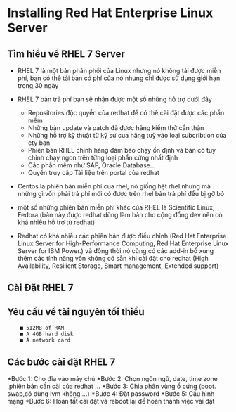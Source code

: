 # Installing Red Hat Enterprise Linux Server

## Tìm hiểu về RHEL 7 Server

* RHEL 7 là một bản phân phối của Linux nhưng nó không tải được miễn phí, bạn có thể tải bản có phí của nó nhưng chỉ được sử dụng giới hạn trong 30 ngày

* RHEL 7 bản trả phí bạn sẽ nhận được một số những hỗ trợ dưới đây
  - Repositories độc quyền của redhat để có thể cài đặt được các phần mềm
  - Những bản update và patch đã được hãng kiểm thử cẩn thận
  - Những hỗ trợ  kỹ thuật từ kỹ sư cua hãng tuỳ vào loại subcribtion của cty bạn
  - Phiên bản RHEL chính hãng đảm bảo chạy ổn định và bản có tuỳ chỉnh chạy ngon trên từng loại phần cứng nhất định
  - Các phần mềm như SAP, Oracle Database...
  - Quyền truy cập Tài liệu trên portal của redhat
  
* Centos la phiên bản miễn phí cua rhel, nó giống hệt rhel nhưng mà những gì vốn phải trả phí mới có được trên rhel bản trả phí đều bị gỡ bỏ 

* một số những phiên bản miễn phí khác của RHEL là Scientific Linux, Fedora (bản này được redhat dùng làm bản cho cộng đồng dev nên có khá nhiều hỗ trợ từ redhat)

* Redhat có khá nhiều các phiên bản được điều chỉnh (Red Hat Enterprise Linux Server for High-Performance Computing, Red Hat Enterprise Linux Server for IBM Power.) và đồng thời nó cũng có các add-in bổ xung thêm các tính năng vốn không có sẵn khi cài đặt cho redhat (High Availability, Resilient Storage, Smart management, Extended support)

## Cài Đặt RHEL 7

## Yêu cầu về tài nguyên tối thiểu
        ■ 512MB of RAM 
        ■ A 4GB hard disk 
        ■ A network card

## Các bước cài đặt RHEL 7

*Bước 1: Cho đĩa vào máy chủ
*Bước 2: Chọn ngôn ngữ, date, time zone ,phiên bản cần cài của redhat ...
*Bước 3: Chia phân vùng ổ cứng (boot. swap,có dùng lvm không,...)
*Bước 4: Đặt password
*Bước 5: Cấu hình mạng
*Bước 6: Hoàn tất cài đặt và reboot lại để hoàn thành việc vài đặt 

